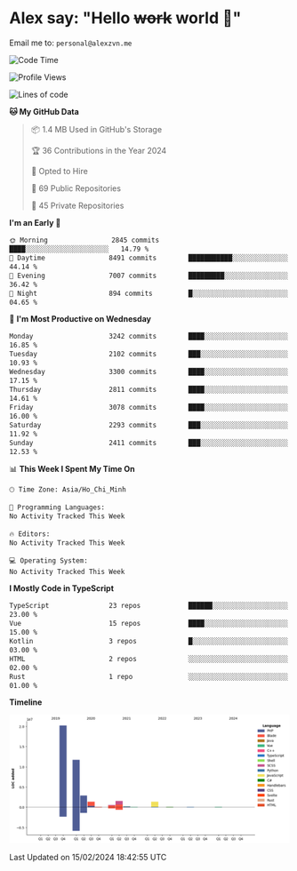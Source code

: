 # Alex say: "Hello ~~work~~ world 🐾"
Email me to: `personal@alexzvn.me`

<!--START_SECTION:waka-->
![Code Time](http://img.shields.io/badge/Code%20Time-1%2C066%20hrs%2055%20mins-blue)

![Profile Views](http://img.shields.io/badge/Profile%20Views-5-blue)

![Lines of code](https://img.shields.io/badge/From%20Hello%20World%20I%27ve%20Written-40.3%20million%20lines%20of%20code-blue)

**🐱 My GitHub Data** 

> 📦 1.4 MB Used in GitHub's Storage 
 > 
> 🏆 36 Contributions in the Year 2024
 > 
> 💼 Opted to Hire
 > 
> 📜 69 Public Repositories 
 > 
> 🔑 45 Private Repositories 
 > 
**I'm an Early 🐤** 

```text
🌞 Morning                2845 commits        ████░░░░░░░░░░░░░░░░░░░░░   14.79 % 
🌆 Daytime                8491 commits        ███████████░░░░░░░░░░░░░░   44.14 % 
🌃 Evening                7007 commits        █████████░░░░░░░░░░░░░░░░   36.42 % 
🌙 Night                  894 commits         █░░░░░░░░░░░░░░░░░░░░░░░░   04.65 % 
```
📅 **I'm Most Productive on Wednesday** 

```text
Monday                   3242 commits        ████░░░░░░░░░░░░░░░░░░░░░   16.85 % 
Tuesday                  2102 commits        ███░░░░░░░░░░░░░░░░░░░░░░   10.93 % 
Wednesday                3300 commits        ████░░░░░░░░░░░░░░░░░░░░░   17.15 % 
Thursday                 2811 commits        ████░░░░░░░░░░░░░░░░░░░░░   14.61 % 
Friday                   3078 commits        ████░░░░░░░░░░░░░░░░░░░░░   16.00 % 
Saturday                 2293 commits        ███░░░░░░░░░░░░░░░░░░░░░░   11.92 % 
Sunday                   2411 commits        ███░░░░░░░░░░░░░░░░░░░░░░   12.53 % 
```


📊 **This Week I Spent My Time On** 

```text
🕑︎ Time Zone: Asia/Ho_Chi_Minh

💬 Programming Languages: 
No Activity Tracked This Week

🔥 Editors: 
No Activity Tracked This Week

💻 Operating System: 
No Activity Tracked This Week
```

**I Mostly Code in TypeScript** 

```text
TypeScript               23 repos            ██████░░░░░░░░░░░░░░░░░░░   23.00 % 
Vue                      15 repos            ████░░░░░░░░░░░░░░░░░░░░░   15.00 % 
Kotlin                   3 repos             █░░░░░░░░░░░░░░░░░░░░░░░░   03.00 % 
HTML                     2 repos             ░░░░░░░░░░░░░░░░░░░░░░░░░   02.00 % 
Rust                     1 repo              ░░░░░░░░░░░░░░░░░░░░░░░░░   01.00 % 
```



**Timeline**

![Lines of Code chart](https://raw.githubusercontent.com/alexzvn/alexzvn/main/assets/bar_graph.png)


 Last Updated on 15/02/2024 18:42:55 UTC
<!--END_SECTION:waka-->
